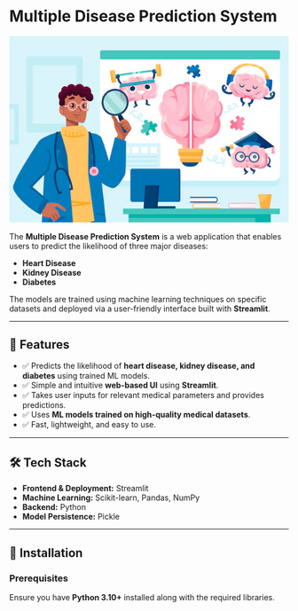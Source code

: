 # Multiple Disease Prediction System

![MDPS](images/MDPSImage.jpg)

The **Multiple Disease Prediction System** is a web application that enables users to predict the likelihood of three major diseases:
- **Heart Disease**
- **Kidney Disease**
- **Diabetes**

The models are trained using machine learning techniques on specific datasets and deployed via a user-friendly interface built with **Streamlit**.

---

## 📌 Features
- ✅ Predicts the likelihood of **heart disease, kidney disease, and diabetes** using trained ML models.  
- ✅ Simple and intuitive **web-based UI** using **Streamlit**.  
- ✅ Takes user inputs for relevant medical parameters and provides predictions.  
- ✅ Uses **ML models trained on high-quality medical datasets**.  
- ✅ Fast, lightweight, and easy to use.  

---

## 🛠 Tech Stack
- **Frontend & Deployment:** Streamlit
- **Machine Learning:** Scikit-learn, Pandas, NumPy
- **Backend:** Python
- **Model Persistence:** Pickle

---

## 🔧 Installation
### Prerequisites
Ensure you have **Python 3.10+** installed along with the required libraries.

